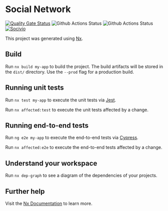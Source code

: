 # Social Network

[![Quality Gate Status](https://sonarcloud.io/api/project_badges/measure?project=Wizard2069_social-network&metric=alert_status)](https://sonarcloud.io/summary/new_code?id=Wizard2069_social-network)
![Github Actions Status](https://github.com/Wizard2069/social-network/actions/workflows/ci.yml/badge.svg)
![Github Actions Status](https://github.com/Wizard2069/social-network/actions/workflows/cd.yml/badge.svg)
[![Socivio](https://img.shields.io/endpoint?url=https://cloud.cypress.io/badge/simple/aesi67/main&style=flat&logo=cypress)](https://cloud.cypress.io/projects/aesi67/runs)

This project was generated using [Nx](https://nx.dev).

## Build

Run `nx build my-app` to build the project. The build artifacts will be stored in the `dist/` directory. Use
the `--prod` flag for a production build.

## Running unit tests

Run `nx test my-app` to execute the unit tests via [Jest](https://jestjs.io).

Run `nx affected:test` to execute the unit tests affected by a change.

## Running end-to-end tests

Run `ng e2e my-app` to execute the end-to-end tests via [Cypress](https://www.cypress.io).

Run `nx affected:e2e` to execute the end-to-end tests affected by a change.

## Understand your workspace

Run `nx dep-graph` to see a diagram of the dependencies of your projects.

## Further help

Visit the [Nx Documentation](https://nx.dev) to learn more.
